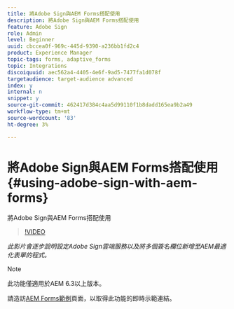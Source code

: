 ```yaml
---
title: 將Adobe Sign與AEM Forms搭配使用
description: 將Adobe Sign與AEM Forms搭配使用
feature: Adobe Sign
role: Admin
level: Beginner
uuid: cbccea0f-969c-445d-9390-a236bb1fd2c4
product: Experience Manager
topic-tags: forms, adaptive_forms
topic: Integrations
discoiquuid: aec562a4-4405-4e6f-9ad5-7477fa1d078f
targetaudience: target-audience advanced
index: y
internal: n
snippet: y
source-git-commit: 462417d384c4aa5d99110f1b8dadd165ea9b2a49
workflow-type: tm+mt
source-wordcount: '83'
ht-degree: 3%

---
```



# 將Adobe Sign與AEM Forms搭配使用{#using-adobe-sign-with-aem-forms}

將Adobe Sign與AEM Forms搭配使用

>[!VIDEO](https://video.tv.adobe.com/v/18696?quality=9&learn=on)

*此影片會逐步說明設定Adobe Sign雲端服務以及將多個簽名欄位新增至AEM最適化表單的程式。*

>[!NOTE]
>
>此功能僅適用於AEM 6.3以上版本。

請造訪[AEM Forms範例](https://forms.enablementadobe.com/content/samples/samples.html?query=0#formsandsign)頁面，以取得此功能的即時示範連結。
